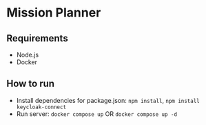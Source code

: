 # Mission Planner

## Requirements
* Node.js
* Docker

## How to run
* Install dependencies for package.json:
    `npm install`, `npm install keycloak-connect`
* Run server:
    `docker compose up` OR `docker compose up -d`

